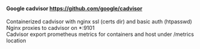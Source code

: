 #### Google cadvisor https://github.com/google/cadvisor  
Containerized cadvisor with nginx ssl (certs dir) and basic auth (htpasswd)  
Nginx proxies to cadvisor on *:9101  
Cadvisor export prometheus metrics for containers and host under /metrics location  
